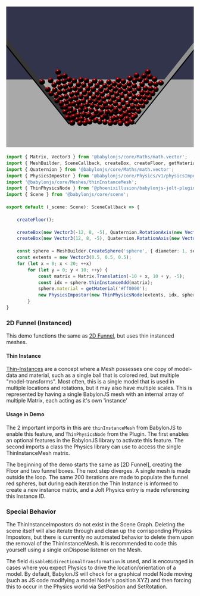 ![2d Funnel](./img/2d_funnel.jpg)

```typescript
import { Matrix, Vector3 } from '@babylonjs/core/Maths/math.vector';
import { MeshBuilder, SceneCallback, createBox, createFloor, getMaterial } from '../util/example';
import { Quaternion } from '@babylonjs/core/Maths/math.vector';
import { PhysicsImpostor } from '@babylonjs/core/Physics/v1/physicsImpostor';
import '@babylonjs/core/Meshes/thinInstanceMesh';
import { ThinPhysicsNode } from '@phoenixillusion/babylonjs-jolt-plugin'
import { Scene } from '@babylonjs/core/scene';

export default (_scene: Scene): SceneCallback => {

    createFloor();

    createBox(new Vector3(-12, 8, -5), Quaternion.RotationAxis(new Vector3(0, 0, 1), 0.2 * Math.PI), new Vector3(0.1, 10, 1));
    createBox(new Vector3(12, 8, -5), Quaternion.RotationAxis(new Vector3(0, 0, 1), -0.2 * Math.PI), new Vector3(0.1, 10, 1));

    const sphere = MeshBuilder.CreateSphere('sphere', { diameter: 1, segments: 32 });
    const extents = new Vector3(0.5, 0.5, 0.5);
    for (let x = 0; x < 20; ++x)
        for (let y = 0; y < 10; ++y) {
            const matrix = Matrix.Translation(-10 + x, 10 + y, -5);
            const idx = sphere.thinInstanceAdd(matrix);
            sphere.material = getMaterial('#ff0000');
            new PhysicsImpostor(new ThinPhysicsNode(extents, idx, sphere), PhysicsImpostor.SphereImpostor, { mass: 1, friction: 0, restitution: 0, disableBidirectionalTransformation: true });
        }
}
```

### 2D Funnel (Instanced)

This demo functions the same as [2D Funnel](./2d_funnel.md), but uses thin instanced meshes.

#### Thin Instance
[Thin-Instances](https://doc.babylonjs.com/features/featuresDeepDive/mesh/copies/thinInstances) are a concept where a Mesh possesses one copy of model-data and material, such as a single ball that is colored red, but multiple "model-transforms". Most often, this is a single model that is used in multiple locations and rotations, but it may also have multiple scales. This is represented by having a single BabylonJS mesh with an internal array of multiple Matrix, each acting as it's own 'instance'

#### Usage in Demo

The 2 important imports in this are `thinInstanceMesh` from BabylonJS to enable this feature, and `ThinPhysicsNode` from the Plugin. The first enables an optional features in the BabylonJS library to activate this feature. The second imports a class the Physics library can use to access the single ThinInstanceMesh matrix. 

The beginning of the demo starts the same as [2D Funnel], creating the Floor and two funnel boxes.
The next step diverges. A single mesh is made outside the loop.
The same 200 iterations are made to populate the funnel red spheres, but during each iteration the Thin Instance is informed to create a new instance matrix, and a Jolt Physics entry is made referencing this Instance ID.

### Special Behavior

The ThinInstanceImpostors do not exist in the Scene Graph. Deleting the scene itself will also iterate through and clean up the corrisponding Physics Impostors, but there is currently no automated behavior to delete them upon the removal of the ThinInstanceMesh. It is recommended to code this yourself using a single onDispose listener on the Mesh.

The field `disableBidirectionalTransformation` is used, and is encouraged in cases where you expect Physics to drive the location/orientation of a model. By default, BabylonJS will check for a graphical model Node moving (such as JS code modifying a model Node's position XYZ) and then forcing this to occur in the Physics world via SetPosition and SetRotation. 